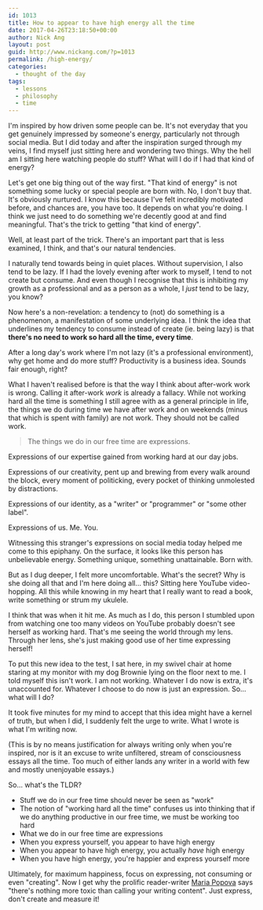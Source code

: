 ```yaml
---
id: 1013
title: How to appear to have high energy all the time
date: 2017-04-26T23:18:50+00:00
author: Nick Ang
layout: post
guid: http://www.nickang.com/?p=1013
permalink: /high-energy/
categories:
  - thought of the day
tags:
  - lessons
  - philosophy
  - time
---
```

I'm inspired by how driven some people can be. It's not everyday that you get genuinely impressed by someone's energy, particularly not through social media. But I did today and after the inspiration surged through my veins, I find myself just sitting here and wondering two things. Why the hell am I sitting here watching people do stuff? What will I do if I had that kind of energy?

Let's get one big thing out of the way first. "That kind of energy" is not something some lucky or special people are born with. No, I don't buy that. It's obviously nurtured. I know this because I've felt incredibly motivated before, and chances are, you have too. It depends on what you're doing. I think we just need to do something we're decently good at and find meaningful. That's the trick to getting "that kind of energy".

Well, at least part of the trick. There's an important part that is less examined, I think, and that's our natural tendencies. 

I naturally tend towards being in quiet places. Without supervision, I also tend to be lazy. If I had the lovely evening after work to myself, I tend to not create but consume. And even though I recognise that this is inhibiting my growth as a professional and as a person as a whole, I _just_ tend to be lazy, you know?

Now here's a non-revelation: a tendency to (not) do something is a phenomenon, a manifestation of some underlying idea. I think the idea that underlines my tendency to consume instead of create (ie. being lazy) is that __there's no need to work so hard all the time, every time__. 

After a long day's work where I'm not lazy (it's a professional environment), why get home and do more stuff? Productivity is a business idea. Sounds fair enough, right?
 
What I haven't realised before is that the way I think about after-work work is wrong. Calling it after-work _work_ is already a fallacy. While not working hard all the time is something I still agree with as a general principle in life, the things we do during time we have after work and on weekends (minus that which is spent with family) are not work. They should not be called work. 

> The things we do in our free time are expressions.

Expressions of our expertise gained from working hard at our day jobs.

Expressions of our creativity, pent up and brewing from every walk around the block, every moment of politicking, every pocket of thinking unmolested by distractions. 

Expressions of our identity, as a "writer" or "programmer" or "some other label".

Expressions of us. Me. You. 

Witnessing this stranger's expressions on social media today helped me come to this epiphany. On the surface, it looks like this person has unbelievable energy. Something unique, something unattainable. Born with. 

But as I dug deeper, I felt more uncomfortable. What's the secret? Why is she doing all that and I'm here doing all... this? Sitting here YouTube video-hopping. All this while knowing in my heart that I really want to read a book, write something or strum my ukulele. 

I think that was when it hit me. As much as I do, this person I stumbled upon from watching one too many videos on YouTube probably doesn't see herself as working hard. That's me seeing the world through my lens. Through her lens, she's just making good use of her time expressing herself! 

To put this new idea to the test, I sat here, in my swivel chair at home staring at my monitor with my dog Brownie lying on the floor next to me. I told myself this isn't work. I am not working. Whatever I do now is extra, it's unaccounted for. Whatever I choose to do now is just an expression. So... what will I do? 

It took five minutes for my mind to accept that this idea might have a kernel of truth, but when I did, I suddenly felt the urge to write. What I wrote is what I'm writing now. 

(This is by no means justification for always writing only when you're inspired, nor is it an excuse to write unfiltered, stream of consciousness essays all the time. Too much of either lands any writer in a world with few and mostly unenjoyable essays.)

So... what's the TLDR? 

- Stuff we do in our free time should never be seen as "work" 
- The notion of "working hard all the time" confuses us into thinking that if we do anything productive in our free time, we must be working too hard
- What we do in our free time are expressions
- When you express yourself, you appear to have high energy
- When you appear to have high energy, you actually _have_ high energy
- When you have high energy, you're happier and express yourself more

Ultimately, for maximum happiness, focus on expressing, not consuming or even "creating". Now I get why the prolific reader-writer [Maria Popova](http://tim.blog/2015/07/24/maria-popova-starting-a-successful-blog/) says "there's nothing more toxic than calling your writing content". Just express, don't create and measure it!